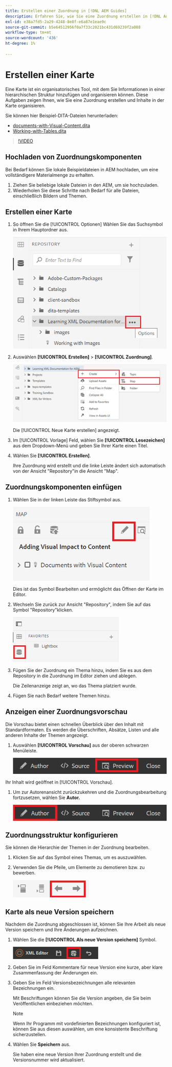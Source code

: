 ```yaml
---
title: Erstellen einer Zuordnung in [!DNL AEM Guides]
description: Erfahren Sie, wie Sie eine Zuordnung erstellen in [!DNL Adobe Experience Manager Guides]
exl-id: e38a7fd5-2a29-4248-8e8f-e6a87e1eae9c
source-git-commit: b5e64512956f0a7f33c2021bc431d69239f2a088
workflow-type: tm+mt
source-wordcount: '436'
ht-degree: 1%

---
```


# Erstellen einer Karte

Eine Karte ist ein organisatorisches Tool, mit dem Sie Informationen in einer hierarchischen Struktur hinzufügen und organisieren können. Diese Aufgaben zeigen Ihnen, wie Sie eine Zuordnung erstellen und Inhalte in der Karte organisieren.

Sie können hier Beispiel-DITA-Dateien herunterladen:

* [documents-with-Visual-Content.dita](assets/working-with-maps/Documents-with-Visual-Content.dita)
* [Working-with-Tables.dita](assets/working-with-maps/Working-with-Tables.dita)

>[!VIDEO](https://video.tv.adobe.com/v/336725?quality=12&learn=on)

## Hochladen von Zuordnungskomponenten

Bei Bedarf können Sie lokale Beispieldateien in AEM hochladen, um eine vollständigere Materialmenge zu erhalten.

1. Ziehen Sie beliebige lokale Dateien in den AEM, um sie hochzuladen.
1. Wiederholen Sie diese Schritte nach Bedarf für alle Dateien, einschließlich Bildern und Themen.

## Erstellen einer Karte

1. So öffnen Sie die [!UICONTROL Optionen] Wählen Sie das Suchsymbol in Ihrem Hauptordner aus.

   ![Ellipsensymbol](images/lesson-8/ellipses-9.png)

1. Auswählen **[!UICONTROL Erstellen]** > **[!UICONTROL Zuordnung]**.


   ![Karte erstellen](images/lesson-8/create-map-with-markings.png)

   Die [!UICONTROL Neue Karte erstellen] angezeigt.

1. Im [!UICONTROL Vorlage] Feld, wählen Sie **[!UICONTROL Lesezeichen]** aus dem Dropdown-Menü und geben Sie Ihrer Karte einen Titel.
1. Wählen Sie **[!UICONTROL Erstellen]**.

   Ihre Zuordnung wird erstellt und die linke Leiste ändert sich automatisch von der Ansicht &quot;Repository&quot;in die Ansicht &quot;Map&quot;.

## Zuordnungskomponenten einfügen

1. Wählen Sie in der linken Leiste das Stiftsymbol aus.

   ![Symbol Bearbeiten](images/lesson-8/pencil-icon.png)

   Dies ist das Symbol Bearbeiten und ermöglicht das Öffnen der Karte im Editor.

1. Wechseln Sie zurück zur Ansicht &quot;Repository&quot;, indem Sie auf das Symbol &quot;Repository&quot;klicken.

   ![Repository-Symbol](images/common/repository-icon.png)

1. Fügen Sie der Zuordnung ein Thema hinzu, indem Sie es aus dem Repository in die Zuordnung im Editor ziehen und ablegen.

   Die Zeilenanzeige zeigt an, wo das Thema platziert wurde.

1. Fügen Sie nach Bedarf weitere Themen hinzu.

## Anzeigen einer Zuordnungsvorschau

Die Vorschau bietet einen schnellen Überblick über den Inhalt mit Standardformaten. Es werden die Überschriften, Absätze, Listen und alle anderen Inhalte der Themen angezeigt.

1. Auswählen **[!UICONTROL Vorschau]** aus der oberen schwarzen Menüleiste.

   ![Schaltfläche „Vorschau“](images/common/select-preview.png)

Ihr Inhalt wird geöffnet in [!UICONTROL Vorschau].

1. Um zur Autorenansicht zurückzukehren und die Zuordnungsbearbeitung fortzusetzen, wählen Sie **Autor.**

   ![Autorenschaltfläche](images/lesson-5/author-map.png)

## Zuordnungsstruktur konfigurieren

Sie können die Hierarchie der Themen in der Zuordnung bearbeiten.

1. Klicken Sie auf das Symbol eines Themas, um es auszuwählen.
2. Verwenden Sie die Pfeile, um Elemente zu demotieren bzw. zu bewerben.

   ![Repository-Symbol](images/lesson-8/left-right.png)

## Karte als neue Version speichern

Nachdem die Zuordnung abgeschlossen ist, können Sie Ihre Arbeit als neue Version speichern und Ihre Änderungen aufzeichnen.

1. Wählen Sie die **[!UICONTROL Als neue Version speichern]** Symbol.

   ![Symbol &quot;Als neue Version speichern&quot;](images/common/save-as-new-version.png)

1. Geben Sie im Feld Kommentare für neue Version eine kurze, aber klare Zusammenfassung der Änderungen ein.

1. Geben Sie im Feld Versionsbezeichnungen alle relevanten Bezeichnungen ein.

   Mit Beschriftungen können Sie die Version angeben, die Sie beim Veröffentlichen einbeziehen möchten.

   >[!NOTE]
   > 
   > Wenn Ihr Programm mit vordefinierten Bezeichnungen konfiguriert ist, können Sie aus diesen auswählen, um eine konsistente Beschriftung sicherzustellen.

1. Wählen Sie **Speichern** aus.

   Sie haben eine neue Version Ihrer Zuordnung erstellt und die Versionsnummer wird aktualisiert.
